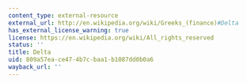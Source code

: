 ```yaml
---
content_type: external-resource
external_url: http://en.wikipedia.org/wiki/Greeks_(finance)#Delta
has_external_license_warning: true
license: https://en.wikipedia.org/wiki/All_rights_reserved
status: ''
title: Delta
uid: 809a57ea-ce47-4b7c-baa1-b1087dd0b0a6
wayback_url: ''
---
```

